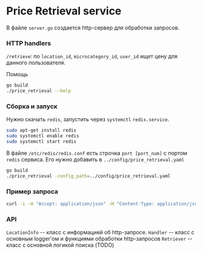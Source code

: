 # Price Retrieval service

В файле `server.go` создается http-сервер для обработки запросов.

### HTTP handlers
`/retrieve`:
по `location_id`, `microcategory_id`, `user_id` ищет цену для данного пользователя.

Помощь

```bash
go build
./price_retrieval --help
```

### Сборка и запуск
Нужно скачать `redis`, запустить через `systemctl` `redis.service`.

```bash
sudo apt-get install redis
sudo systemctl enable redis
sudo systemctl start redis
```

В файле `/etc/redis/redis.conf` есть строчка `port [port_num]` с портом `redis` сервиса. Его нужно добавить в `../config/price_retrieval.yaml`

```bash
go build
./price_retrieval -config_path=../config/price_retrieval.yaml
```

### Пример запроса
```bash
curl -i -H "Accept: application/json" -H "Content-Type: application/json" -X GET 'http://localhost:7020/retrieve?location_id=1&microcategory_id=1&user_id=1'
```

### API

`LocationInfo` -- класс с информацией об http-запросе.
`Handler` -- класс с основным logger'ом и функциями обработки http-запросов
`Retriever` -- класс с основной логикой поиска (TODO)
